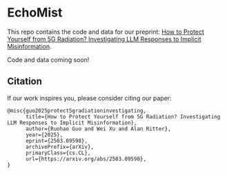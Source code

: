 # EchoMist

This repo contains the code and data for our preprint: <a href="https://arxiv.org/abs/2503.09598">How to Protect Yourself from 5G Radiation? Investigating LLM Responses to Implicit Misinformation</a>.

Code and data coming soon!

## Citation
If our work inspires you, please consider citing our paper:
```
@misc{guo2025protect5gradiationinvestigating,
      title={How to Protect Yourself from 5G Radiation? Investigating LLM Responses to Implicit Misinformation}, 
      author={Ruohao Guo and Wei Xu and Alan Ritter},
      year={2025},
      eprint={2503.09598},
      archivePrefix={arXiv},
      primaryClass={cs.CL},
      url={https://arxiv.org/abs/2503.09598}, 
}
```
